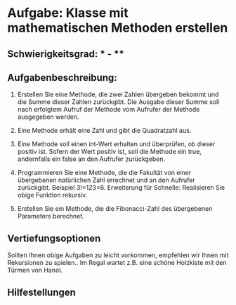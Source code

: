 # Aufgabe: Klasse mit mathematischen Methoden erstellen

## Schwierigkeitsgrad: * - **

## Aufgabenbeschreibung:
1. Erstellen Sie eine Methode, die zwei Zahlen übergeben bekommt und die Summe dieser Zahlen zurückgibt. Die Ausgabe dieser Summe soll nach erfolgtem Aufruf der Methode vom Aufrufer der Methode ausgegeben werden.

2. Eine Methode erhält eine Zahl und gibt die Quadratzahl aus. 

3. Eine Methode soll einen int-Wert erhalten und überprüfen, ob dieser positiv ist. Sofern der Wert positiv ist, soll die Methode ein true, andernfalls ein false an den Aufrufer zurückgeben.

4. Programmieren Sie eine Methode, die die Fakultät von einer übergebenen natürlichen Zahl errechnet und an den Aufrufer zurückgibt. Beispiel 3!=1*2*3=6. Erweiterung für Schnelle: Realisieren Sie obige Funktion rekursiv.
   
6. Erstellen Sie ein Methode, die die Fibonacci-Zahl des übergebenen Parameters berechnet.

## Vertiefungsoptionen
Sollten Ihnen obige Aufgaben zu leicht vorkommen, empfehlen wir Ihnen mit Rekursionen zu spielen.. Im Regal wartet z.B. eine schöne Holzkiste mit den Türmen von Hanoi.

## Hilfestellungen
